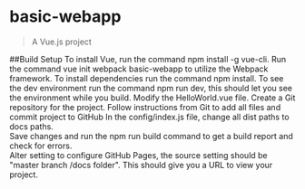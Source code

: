 # basic-webapp

> A Vue.js project

##Build Setup
To install Vue, run the command npm install -g vue-cli.
Run the command vue init webpack basic-webapp to utilize the Webpack framework. 
To install dependencies run the command npm install. 
To see the dev environment run the command npm run dev, this should let you see the environment while you build.
Modify the HelloWorld.vue file.
Create a Git repository for the project.  Follow instructions from Git to add all files and commit project to GitHub
In the config/index.js file, change all dist paths to docs paths.  
Save changes and run the npm run build command to get a build report and check for errors.  
Alter setting to configure GitHub Pages, the source setting should be "master branch /docs folder". 
This should give you a URL to view your project.  
